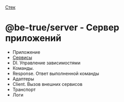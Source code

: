 [Стек](../../README.md)

# @be-true/server - Сервер приложений

- Приложение
- [Сервисы](./docs/service.md)
- DI. Управление зависимостями
- Команды. 
- Response. Ответ выполненной команды
- Адаптеры
- Client. Вызов внешних сервисов
- Транспорт
- Логи